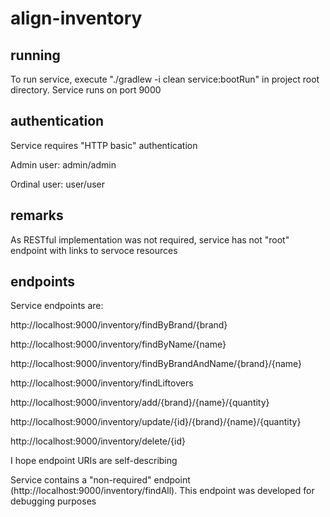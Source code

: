# align-inventory

## running
To run service, execute "./gradlew -i clean service:bootRun" in project root directory. Service runs on port 9000

## authentication
Service requires "HTTP basic" authentication

Admin user: admin/admin

Ordinal user: user/user

## remarks
As RESTful implementation was not required, service has not "root" endpoint with links to servoce resources

## endpoints
Service endpoints are:

http://localhost:9000/inventory/findByBrand/{brand}

http://localhost:9000/inventory/findByName/{name}

http://localhost:9000/inventory/findByBrandAndName/{brand}/{name}

http://localhost:9000/inventory/findLiftovers

http://localhost:9000/inventory/add/{brand}/{name}/{quantity}

http://localhost:9000/inventory/update/{id}/{brand}/{name}/{quantity}

http://localhost:9000/inventory/delete/{id}

I hope endpoint URIs are self-describing

Service contains a "non-required" endpoint (http://localhost:9000/inventory/findAll). This endpoint was developed for debugging purposes
